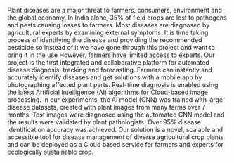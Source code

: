 Plant diseases are a major threat to farmers, consumers, environment and the global
economy. In India alone, 35% of field crops are lost to pathogens and pests causing losses to
farmers. Most diseases are diagnosed by agricultural experts by examining external symptoms. It is time taking process of identifying the disease and providing the recommended pesticide
so instead of it we have gone through this project and want to bring it in the use However, farmers have limited access to experts. Our project is the first integrated and collaborative
platform for automated disease diagnosis, tracking and forecasting. Farmers can instantly and
accurately identify diseases and get solutions with a mobile app by photographing affected
plant parts. Real-time diagnosis is enabled using the latest Artificial Intelligence (AI)
algorithms for Cloud-based image processing. In our experiments, the AI model (CNN) was
trained with large disease datasets, created with plant images from many farms over 7 months. Test images were diagnosed using the automated CNN model and the results were validated
by plant pathologists. Over 95% disease identification accuracy was achieved. Our solution is
a novel, scalable and accessible tool for disease management of diverse agricultural crop
plants and can be deployed as a Cloud based service for farmers and experts for ecologically
sustainable crop.
